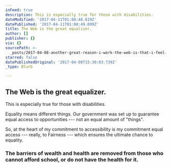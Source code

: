 ```yaml
---
inFeed: true
description: This is especially true for those with disabilities.
dateModified: '2017-04-11T01:08:48.819Z'
datePublished: '2017-04-11T01:08:49.099Z'
title: The Web is the great equalizer.
author: []
publisher: {}
via: {}
sourcePath: >-
  _posts/2017-04-08-another-great-reason-i-work-the-web-is-that-i-feel-it-is-the.md
starred: false
datePublishedOriginal: '2017-04-08T15:30:03.739Z'
_type: Blurb

---
```

## The Web is the great equalizer.

This is especially true for those with disabilities.

Equality means different things. Our government was set up to guarantee equal access to opportunities --- not an equal amount of "things".

So, at the heart of my commitment to accessibility is my commitment equal access --- really, to Fairness --- which ensures the ultimate chance to equality.

### The barriers of wealth and health are removed from those who cannot afford school, or do not have the health for it.